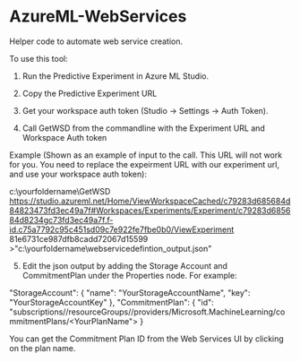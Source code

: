 # AzureML-WebServices
Helper code to automate web service creation.

To use this tool:

1. Run the Predictive Experiment in Azure ML Studio.

2. Copy the Predictive Experiment URL

3. Get your workspace auth token (Studio -> Settings -> Auth Token).

4. Call GetWSD from the commandline with the Experiment URL and Workspace Auth token

Example (Shown as an example of input to the call. This URL will not work for you. You need to replace the expeirment URL with our experiment url, and use your workspace auth token): 

c:\\yourfoldername\\GetWSD https://studio.azureml.net/Home/ViewWorkspaceCached/c79283d685684d84823473fd3ec49a7f#Workspaces/Experiments/Experiment/c79283d685684d8234gc73fd3ec49a7f.f-id.c75a7792c95c451sd09c7e922fe7fbe0b0/ViewExperiment 81e6731ce987dfb8cadd72067d15599 >"c:\yourfoldername\webservicedefintion_output.json"

5. Edit the json output by adding the Storage Account and CommitmentPlan under the Properties node. For example:

"StorageAccount": {
            "name": "YourStorageAccountName",
            "key": "YourStorageAccountKey"
        },
        "CommitmentPlan": {
            "id": "subscriptions/<yoursubscriptionId>/resourceGroups/<yourresroucename>/providers/Microsoft.MachineLearning/commitmentPlans/<YourPlanName">
        }

You can get the Commitment Plan ID from the Web Services UI by clicking on the plan name.
